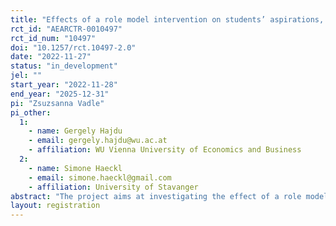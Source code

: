```yaml
---
title: "Effects of a role model intervention on students’ aspirations, motivation and education choices"
rct_id: "AEARCTR-0010497"
rct_id_num: "10497"
doi: "10.1257/rct.10497-2.0"
date: "2022-11-27"
status: "in_development"
jel: ""
start_year: "2022-11-28"
end_year: "2025-12-31"
pi: "Zsuzsanna Vadle"
pi_other:
  1:
    - name: Gergely Hajdu
    - email: gergely.hajdu@wu.ac.at
    - affiliation: WU Vienna University of Economics and Business
  2:
    - name: Simone Haeckl
    - email: simone.haeckl@gmail.com
    - affiliation: University of Stavanger
abstract: "The project aims at investigating the effect of a role model intervention on students' educational and career aspirations and choices. We focus on schools located in the rural are of Hungary. Students of these schools have a higher probability of being “Not in Education, Employment, or Training” after leaving school than students in the urban area. Potential reasons for the insufficient educational attainment are unrealistic expectations about the costs and benefits of education, insufficient information about potential educational paths, low self-confidence, and a lack of role models whose path students could follow. Our project provides these role models by organizing classroom visits of volunteers who share their careers and educational journey."
layout: registration
---
```


